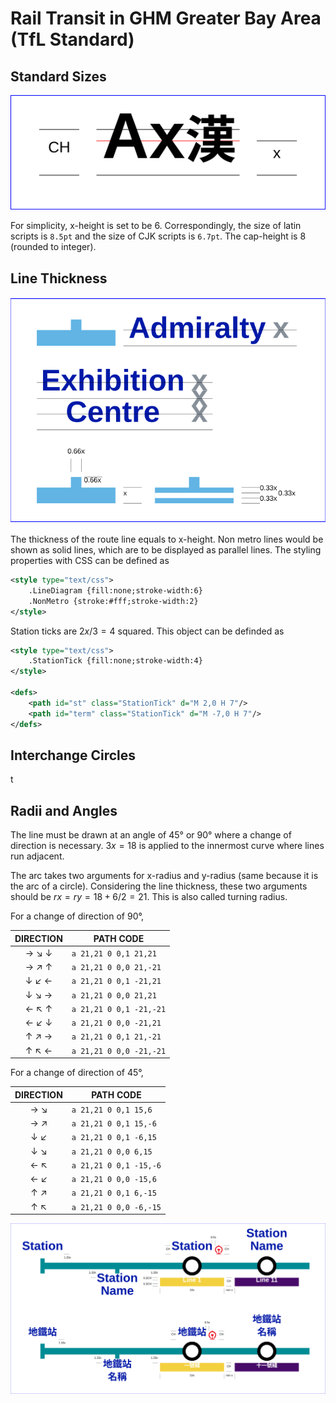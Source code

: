 # Rail Transit in GHM Greater Bay Area (TfL Standard)

## Standard Sizes

![CHandX](/elements/CHandX.svg)

For simplicity, x-height is set to be 6. Correspondingly, the size of latin scripts is `8.5pt` and the size of CJK scripts is `6.7pt`. The cap-height is 8 (rounded to integer). 

## Line Thickness

![LineThickness](/elements/LineThickness.svg)

The thickness of the route line equals to x-height. Non metro lines would be shown as solid lines, which are to be displayed as parallel lines. The styling properties with CSS can be defined as

```xml
<style type="text/css">
    .LineDiagram {fill:none;stroke-width:6}
    .NonMetro {stroke:#fff;stroke-width:2}
</style>
```

Station ticks are $2x/3=4$ squared. This object can be definded as

```xml
<style type="text/css">
    .StationTick {fill:none;stroke-width:4}
</style>

<defs>
    <path id="st" class="StationTick" d="M 2,0 H 7"/>
    <path id="term" class="StationTick" d="M -7,0 H 7"/>
</defs>
```

## Interchange Circles

t

## Radii and Angles

The line must be drawn at an angle of 45&deg; or 90&deg; where a change of direction is necessary. $3x=18$ is applied to the innermost curve where lines run adjacent. 

The arc takes two arguments for x-radius and y-radius (same because it is the arc of a circle). Considering the line thickness, these two arguments should be $\displaystyle rx=ry=18+6/2=21$. This is also called turning radius. 

For a change of direction of 90&deg;, 

| DIRECTION | PATH CODE |
|:---:|---|
| &rarr; &#8600; &darr; | `a 21,21 0 0,1 21,21` |
| &rarr; &#8599; &uarr; | `a 21,21 0 0,0 21,-21` |
| &darr; &#8601; &larr; | `a 21,21 0 0,1 -21,21` |
| &darr; &#8600; &rarr; | `a 21,21 0 0,0 21,21` |
| &larr; &#8598; &uarr; | `a 21,21 0 0,1 -21,-21` |
| &larr; &#8601; &darr; | `a 21,21 0 0,0 -21,21` |
| &uarr; &#8599; &rarr; | `a 21,21 0 0,1 21,-21` |
| &uarr; &#8598; &larr; | `a 21,21 0 0,0 -21,-21` |

For a change of direction of 45&deg;, 

| DIRECTION | PATH CODE |
|:---:|---|
| &rarr; &#8600; | `a 21,21 0 0,1 15,6` |
| &rarr; &#8599; | `a 21,21 0 0,1 15,-6` |
| &darr; &#8601; | `a 21,21 0 0,1 -6,15` |
| &darr; &#8600; | `a 21,21 0 0,0 6,15` |
| &larr; &#8598; | `a 21,21 0 0,1 -15,-6` |
| &larr; &#8601; | `a 21,21 0 0,0 -15,6` |
| &uarr; &#8599; | `a 21,21 0 0,1 6,-15` |
| &uarr; &#8598; | `a 21,21 0 0,0 -6,-15` |

![image](/elements/LineDiagram.svg)